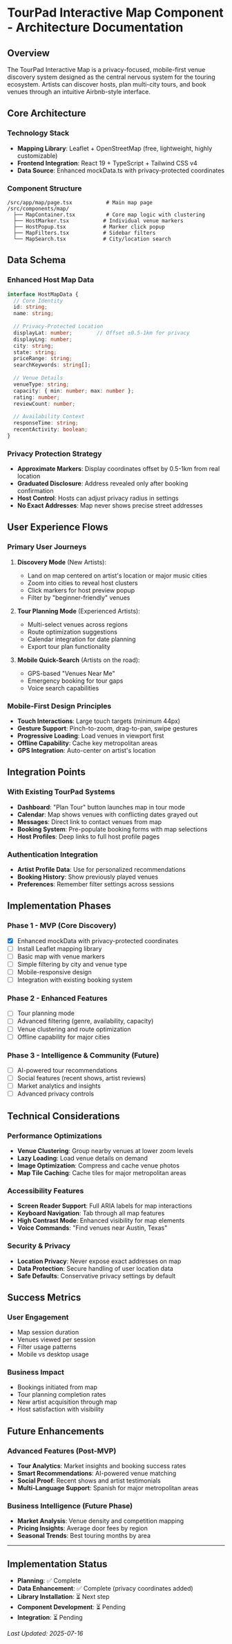 # TourPad Interactive Map Component - Architecture Documentation

## Overview
The TourPad Interactive Map is a privacy-focused, mobile-first venue discovery system designed as the central nervous system for the touring ecosystem. Artists can discover hosts, plan multi-city tours, and book venues through an intuitive Airbnb-style interface.

## Core Architecture

### Technology Stack
- **Mapping Library**: Leaflet + OpenStreetMap (free, lightweight, highly customizable)
- **Frontend Integration**: React 19 + TypeScript + Tailwind CSS v4
- **Data Source**: Enhanced mockData.ts with privacy-protected coordinates

### Component Structure
```
/src/app/map/page.tsx           # Main map page
/src/components/map/
  ├── MapContainer.tsx          # Core map logic with clustering
  ├── HostMarker.tsx           # Individual venue markers  
  ├── HostPopup.tsx            # Marker click popup
  ├── MapFilters.tsx           # Sidebar filters
  └── MapSearch.tsx            # City/location search
```

## Data Schema

### Enhanced Host Map Data
```typescript
interface HostMapData {
  // Core Identity
  id: string;
  name: string;
  
  // Privacy-Protected Location
  displayLat: number;        // Offset ±0.5-1km for privacy
  displayLng: number;
  city: string;
  state: string;
  priceRange: string;
  searchKeywords: string[];
  
  // Venue Details
  venueType: string;
  capacity: { min: number; max: number };
  rating: number;
  reviewCount: number;
  
  // Availability Context
  responseTime: string;
  recentActivity: boolean;
}
```

### Privacy Protection Strategy
- **Approximate Markers**: Display coordinates offset by 0.5-1km from real location
- **Graduated Disclosure**: Address revealed only after booking confirmation
- **Host Control**: Hosts can adjust privacy radius in settings
- **No Exact Addresses**: Map never shows precise street addresses

## User Experience Flows

### Primary User Journeys

1. **Discovery Mode** (New Artists):
   - Land on map centered on artist's location or major music cities
   - Zoom into cities to reveal host clusters
   - Click markers for host preview popup
   - Filter by "beginner-friendly" venues

2. **Tour Planning Mode** (Experienced Artists):
   - Multi-select venues across regions
   - Route optimization suggestions
   - Calendar integration for date planning
   - Export tour plan functionality

3. **Mobile Quick-Search** (Artists on the road):
   - GPS-based "Venues Near Me"
   - Emergency booking for tour gaps
   - Voice search capabilities

### Mobile-First Design Principles
- **Touch Interactions**: Large touch targets (minimum 44px)
- **Gesture Support**: Pinch-to-zoom, drag-to-pan, swipe gestures
- **Progressive Loading**: Load venues in viewport first
- **Offline Capability**: Cache key metropolitan areas
- **GPS Integration**: Auto-center on artist's location

## Integration Points

### With Existing TourPad Systems
- **Dashboard**: "Plan Tour" button launches map in tour mode
- **Calendar**: Map shows venues with conflicting dates grayed out
- **Messages**: Direct link to contact venues from map
- **Booking System**: Pre-populate booking forms with map selections
- **Host Profiles**: Deep links to full host profile pages

### Authentication Integration
- **Artist Profile Data**: Use for personalized recommendations
- **Booking History**: Show previously played venues
- **Preferences**: Remember filter settings across sessions

## Implementation Phases

### Phase 1 - MVP (Core Discovery)
- [x] Enhanced mockData with privacy-protected coordinates
- [ ] Install Leaflet mapping library
- [ ] Basic map with venue markers
- [ ] Simple filtering by city and venue type
- [ ] Mobile-responsive design
- [ ] Integration with existing booking system

### Phase 2 - Enhanced Features
- [ ] Tour planning mode
- [ ] Advanced filtering (genre, availability, capacity)
- [ ] Venue clustering and route optimization
- [ ] Offline capability for major cities

### Phase 3 - Intelligence & Community (Future)
- [ ] AI-powered tour recommendations
- [ ] Social features (recent shows, artist reviews)
- [ ] Market analytics and insights
- [ ] Advanced privacy controls

## Technical Considerations

### Performance Optimizations
- **Venue Clustering**: Group nearby venues at lower zoom levels
- **Lazy Loading**: Load venue details on demand
- **Image Optimization**: Compress and cache venue photos
- **Map Tile Caching**: Cache tiles for major metropolitan areas

### Accessibility Features
- **Screen Reader Support**: Full ARIA labels for map interactions
- **Keyboard Navigation**: Tab through all map features
- **High Contrast Mode**: Enhanced visibility for map elements
- **Voice Commands**: "Find venues near Austin, Texas"

### Security & Privacy
- **Location Privacy**: Never expose exact addresses on map
- **Data Protection**: Secure handling of user location data
- **Safe Defaults**: Conservative privacy settings by default

## Success Metrics

### User Engagement
- Map session duration
- Venues viewed per session
- Filter usage patterns
- Mobile vs desktop usage

### Business Impact
- Bookings initiated from map
- Tour planning completion rates
- New artist acquisition through map
- Host satisfaction with visibility

## Future Enhancements

### Advanced Features (Post-MVP)
- **Tour Analytics**: Market insights and booking success rates
- **Smart Recommendations**: AI-powered venue matching
- **Social Proof**: Recent shows and artist testimonials
- **Multi-Language Support**: Spanish for major metropolitan areas

### Business Intelligence (Future Phase)
- **Market Analysis**: Venue density and competition mapping
- **Pricing Insights**: Average door fees by region
- **Seasonal Trends**: Best touring months by area

---

## Implementation Status
- **Planning**: ✅ Complete
- **Data Enhancement**: ✅ Complete (privacy coordinates added)
- **Library Installation**: ⏳ Next step
- **Component Development**: ⏳ Pending
- **Integration**: ⏳ Pending

*Last Updated: 2025-07-16*